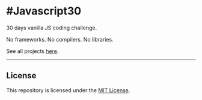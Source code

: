 # #Javascript30

30 days vanilla JS coding challenge.

No frameworks. No compilers. No libraries.

See all projects [here](https://chpsousa.github.io/javascript30/).

---

## License
This repository is licensed under the [MIT License](https://github.com/chpsousa/javascript30/blob/master/LICENSE.md).
